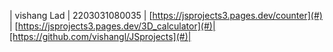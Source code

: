 | vishang Lad | 2203031080035   | [https://jsprojects3.pages.dev/counter](#) | [https://jsprojects3.pages.dev/3D_calculator](#)|[https://github.com/vishangl/JSprojects](#)|